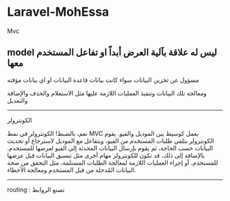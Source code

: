 # Laravel-MohEssa

Mvc

model
ليس له علاقة بآلية العرض أبداً او تفاعل المستخدم معها
--------
مسؤول عن تخزين البيانات  سواء كانت بيانات قاعدة البيانات او اي بيانات مؤقته

ومعالجة تلك البيانات وتنفيذ العمليات اللازمة عليها
مثل الاستعلام والحذف والإضافة والتعديل

----------
الكونترولر

نعم، بالضبط! الكونترولر في نمط MVC يعمل كوسيط بين الموديل والفيو. يقوم الكونترولر بتلقي طلبات المستخدم من الفيو، ويتفاعل مع الموديل لاسترجاع أو تحديث البيانات حسب الحاجة، ثم يقوم بإرسال البيانات المحدثة إلى الفيو لعرضها للمستخدم. بالإضافة إلى ذلك، قد تكون للكونترولر مهام أخرى مثل تنسيق البيانات قبل عرضها للمستخدم، أو إجراء العمليات اللازمة لمعالجة الطلبات المستلمة، مثل التحقق من صحة البيانات المُدخلة من قبل المستخدم ومعالجة الأخطاء.

____________

routing : تصنع الروابط
